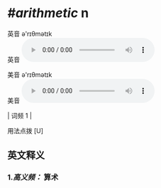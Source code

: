 # ***\#arithmetic*** n
英音 ə'rɪθmətɪk  
英音
<audio src="./media/arithmetic-B.aac" controls="controls"></audio>

美音 ə'rɪθmətɪk  
美音
<audio src="./media/arithmetic.aac" controls="controls"></audio>



| 词频 1 |  

用法点拨  [U]

英文释义
---
### 1.*高义频：* **算术**  


